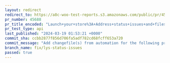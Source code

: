 ```yaml
---
layout: redirect
redirect_to: https://a8c-woo-test-reports.s3.amazonaws.com/public/pr/45688/api/index.html
pr_number: 45688
pr_title_encoded: "Launch+your+store%3A+Address+status+issues+and+filesystem"
pr_test_type: api
last_published: "2024-03-19 01:53:21 +0000"
commit_sha: ccbb2877f856d706fa5adf782cd68fcff653a720
commit_message: "Add changefile(s) from automation for the following project(s): wooco…"
branch_name: fix/lys-status-issues
passed: true
---
```

